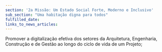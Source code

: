 ```yaml
---
section: '2a Missão: Um Estado Social Forte, Moderno e Inclusivo'
sub_section: "Uma habitação digna para todos"
fulfilled_date:
links_to_news_articles:
---
```


Promover a digitalização efetiva dos setores da Arquitetura, Engenharia, Construção e de Gestão ao longo do ciclo de vida de um Projeto;